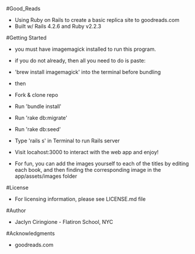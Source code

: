 #Good_Reads 

* Using Ruby on Rails to create a basic replica site to goodreads.com
* Built w/ Rails 4.2.6 and Ruby v2.2.3

#Getting Started

* you must have imagemagick installed to run this program. 
* if you do not already, then all you need to do is paste:
* 'brew install imagemagick' into the terminal before bundling

* then

* Fork & clone repo
* Run 'bundle install'
* Run 'rake db:migrate' 
* Run 'rake db:seed' 
* Type 'rails s' in Terminal to run Rails server
* Visit locahost:3000 to interact with the web app and enjoy!

* For fun, you can add the images yourself to each of the titles by editing each book, and then finding the corresponding image in the app/assets/images folder

#License

* For licensing information, please see LICENSE.md file

#Author

* Jaclyn Ciringione - Flatiron School, NYC

#Acknowledgments

* goodreads.com